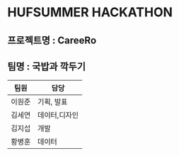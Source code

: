 # HUFSUMMER HACKATHON
## 프로젝트명 : CareeRo
## 팀명 : 국밥과 깍두기


|  팀원  |    담당    |      
|-------|----------|
| 이원준| 기획, 발표 |
| 김세연 | 데이터,디자인 | 
| 김지섭| 개발 | 
| 황병훈 | 데이터 | 




